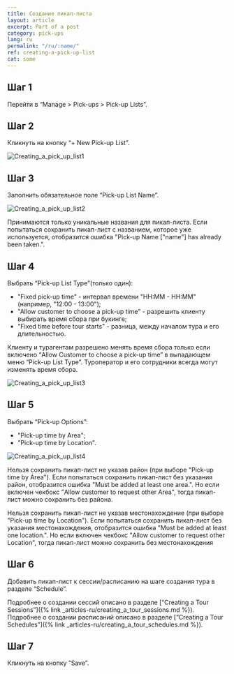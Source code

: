 ```yaml
---
title: Создание пикап-листа
layout: article
excerpt: Part of a post
category: pick-ups
lang: ru
permalink: "/ru/:name/"
ref: creating-a-pick-up-list
cat: some
---
```


## **Шаг 1**

Перейти в “Manage > Pick-ups > Pick-up Lists”.

## **Шаг 2**

Кликнуть на кнопку “+ New Pick-up List”.

![Creating_a_pick_up_list1](/assets/images/creating_a_pick_up_list1.png)

## **Шаг 3**

Заполнить обязательное поле “Pick-up List Name”.

![Creating_a_pick_up_list2](/assets/images/creating_a_pick_up_list2.png)

Принимаются только уникальные названия для пикап-листа. Если попытаться сохранить пикап-лист с названием, которое уже используется, отобразится ошибка "Pick-up Name ["name"] has already been taken.".

## **Шаг 4**

Выбрать “Pick-up List Type”(только один):
- "Fixed pick-up time" - интервал времени "НН:ММ - НН:ММ" (например, "12:00 - 13:00");
- "Allow customer to choose a pick-up time" -  разрешить клиенту выбирать время сбора при букинге; 
- "Fixed time before tour starts" - разница, между началом тура и его длительностью.

Клиенту и турагентам разрешено менять время сбора только если включено “Allow Customer to choose a pick-up time” в выпадающем меню “Pick-up List Type”. Туроператор и его сотрудники всегда могут изменять время сбора.

![Creating_a_pick_up_list3](/assets/images/creating_a_pick_up_list3.png)

## **Шаг 5**

Выбрать “Pick-up Options”:
- "Pick-up time by Area";
- "Pick-up time by Location".

![Creating_a_pick_up_list4](/assets/images/creating_a_pick_up_list4.png)

Нельзя сохранить пикап-лист не указав район (при выборе "Pick-up time by Area"). Если попытаться сохранить пикап-лист без указания район, отобразится ошибка "Must be added at least one area.". Но если включен чекбокс "Allow customer to request other Area", тогда пикап-лист можно сохранить без района.

Нельзя сохранить пикап-лист не указав местонахождение (при выборе "Pick-up time by Location"). Если попытаться сохранить пикап-лист без указания местонахождения, отобразится ошибка "Must be added at least one location.". Но если включен чекбокс "Allow customer to request other Location", тогда пикап-лист можно сохранить без местонахождения

## **Шаг 6**

Добавить пикап-лист к сессии/расписанию на шаге создания тура в разделе “Schedule”.

Подробнее о создании сессий описано в разделе [“Creating a Tour Sessions”]({% link _articles-ru/creating_a_tour_sessions.md %}).
Подробнее о создании расписаний описано в разделе [“Creating a Tour Schedules”]({% link _articles-ru/creating_a_tour_schedules.md %}).

## **Шаг 7**

Кликнуть на кнопку “Save”.
